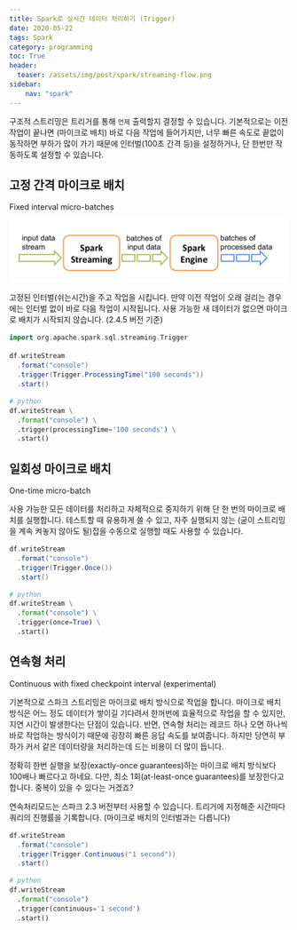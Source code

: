```yaml
---
title: Spark로 실시간 데이터 처리하기 (Trigger)
date: 2020-05-22
tags: Spark
category: programming
toc: True
header:
  teaser: /assets/img/post/spark/streaming-flow.png
sidebar:
    nav: "spark"
---
```


구조적 스트리밍은 트리거를 통해 `언제` 출력할지 결정할 수 있습니다. 기본적으로는 이전 작업이 끝나면 (마이크로 배치) 바로 다음 작업에 들어가지만,
너무 빠른 속도로 끝없이 동작하면 부하가 많이 가기 때문에 인터벌(100초 간격 등)을 설정하거나, 단 한번만 작동하도록 설정할 수 있습니다.

## 고정 간격 마이크로 배치

Fixed interval micro-batches

![img](/assets/img/post/spark/streaming-flow.png)

고정된 인터벌(쉬는시간)을 주고 작업을 시킵니다. 만약 이전 작업이 오래 걸리는 경우에는 인터벌 없이 바로 다음 작업이 시작됩니다.
사용 가능한 새 데이터가 없으면 마이크로 배치가 시작되지 않습니다. (2.4.5 버전 기준)

```scala
import org.apache.spark.sql.streaming.Trigger

df.writeStream
  .format("console")
  .trigger(Trigger.ProcessingTime("100 seconds"))
  .start()
```

```python
# python
df.writeStream \
  .format("console") \
  .trigger(processingTime='100 seconds') \
  .start()
```

## 일회성 마이크로 배치

One-time micro-batch

사용 가능한 모든 데이터를 처리하고 자체적으로 중지하기 위해 단 한 번의 마이크로 배치를 실행합니다. 테스트할 때 유용하게 쓸 수 있고, 자주 실행되지 않는 (굳이 스트리밍을 계속 켜놓지 않아도 될)잡을 수동으로 실행할 때도 사용할 수 있습니다.

```scala
df.writeStream
  .format("console")
  .trigger(Trigger.Once())
  .start()
```

```python
# python
df.writeStream \
  .format("console") \
  .trigger(once=True) \
  .start()
```

## 연속형 처리

Continuous with fixed checkpoint interval (experimental)

기본적으로 스파크 스트리밍은 마이크로 배치 방식으로 작업을 합니다. 마이크로 배치 방식은 어느 정도 데이터가 쌓이길 기다려서 한꺼번에 효율적으로 작업을 할 수 있지만, 지연 시간이 발생한다는 단점이 있습니다. 반면, 연속형 처리는 레코드 하나 오면 하나씩 바로 작업하는 방식이기 때문에 굉장히 빠른 응답 속도를 보여줍니다. 하지만 당연히 부하가 커서 같은 데이터량을 처리하는데 드는 비용이 더 많이 듭니다.

정확히 한번 실행을 보장(exactly-once guarantees)하는 마이크로 배치 방식보다 100배나 빠르다고 하네요. 다만, 최소 1회(at-least-once guarantees)를 보장한다고 합니다. 중복이 있을 수 있다는 거겠죠?

연속처리모드는 스파크 2.3 버전부터 사용할 수 있습니다. 트리거에 지정해준 시간마다 쿼리의 진행률을 기록합니다. (마이크로 배치의 인터벌과는 다릅니다)

```scala
df.writeStream
  .format("console")
  .trigger(Trigger.Continuous("1 second"))
  .start()
```

```python
# python
df.writeStream
  .format("console")
  .trigger(continuous='1 second')
  .start()
```

